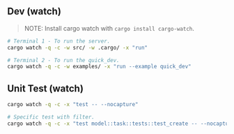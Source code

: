 ## Dev (watch)

> NOTE: Install cargo watch with `cargo install cargo-watch`.

```sh
# Terminal 1 - To run the server.
cargo watch -q -c -w src/ -w .cargo/ -x "run"

# Terminal 2 - To run the quick_dev.
cargo watch -q -c -w examples/ -x "run --example quick_dev"
```

## Unit Test (watch)

```sh
cargo watch -q -c -x "test -- --nocapture"

# Specific test with filter.
cargo watch -q -c -x "test model::task::tests::test_create -- --nocapture"